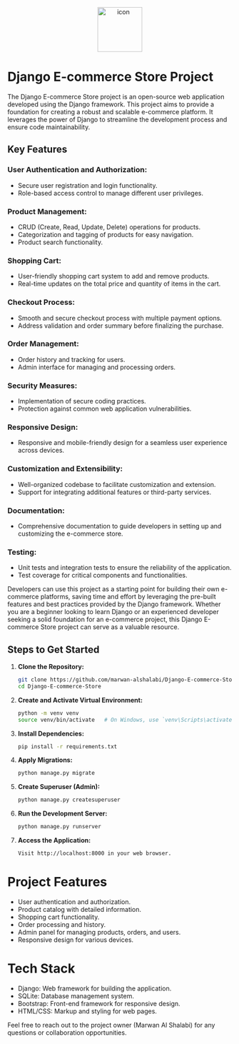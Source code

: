 <p align="center">
<img src="https://techstack-generator.vercel.app/django-icon.svg" alt="icon" width="100" height="100" />
</p>

# Django E-commerce Store Project

The Django E-commerce Store project is an open-source web application developed using the Django framework. This project aims to provide a foundation for creating a robust and scalable e-commerce platform. It leverages the power of Django to streamline the development process and ensure code maintainability.

## Key Features

### User Authentication and Authorization:

- Secure user registration and login functionality.
- Role-based access control to manage different user privileges.

### Product Management:

- CRUD (Create, Read, Update, Delete) operations for products.
- Categorization and tagging of products for easy navigation.
- Product search functionality.

### Shopping Cart:

- User-friendly shopping cart system to add and remove products.
- Real-time updates on the total price and quantity of items in the cart.

### Checkout Process:

- Smooth and secure checkout process with multiple payment options.
- Address validation and order summary before finalizing the purchase.

### Order Management:

- Order history and tracking for users.
- Admin interface for managing and processing orders.

### Security Measures:

- Implementation of secure coding practices.
- Protection against common web application vulnerabilities.

### Responsive Design:

- Responsive and mobile-friendly design for a seamless user experience across devices.

### Customization and Extensibility:

- Well-organized codebase to facilitate customization and extension.
- Support for integrating additional features or third-party services.

### Documentation:

- Comprehensive documentation to guide developers in setting up and customizing the e-commerce store.

### Testing:

- Unit tests and integration tests to ensure the reliability of the application.
- Test coverage for critical components and functionalities.

Developers can use this project as a starting point for building their own e-commerce platforms, saving time and effort by leveraging the pre-built features and best practices provided by the Django framework. Whether you are a beginner looking to learn Django or an experienced developer seeking a solid foundation for an e-commerce project, this Django E-commerce Store project can serve as a valuable resource.


## Steps to Get Started

1. **Clone the Repository:** 
   ```bash
   git clone https://github.com/marwan-alshalabi/Django-E-commerce-Store.git
   cd Django-E-commerce-Store

2. **Create and Activate Virtual Environment:**
   ```bash
   python -m venv venv
   source venv/bin/activate   # On Windows, use `venv\Scripts\activate`

3. **Install Dependencies:**
   ```bash
   pip install -r requirements.txt

4. **Apply Migrations:**
   ```bash
   python manage.py migrate

5. **Create Superuser (Admin):**
   ```bash
   python manage.py createsuperuser

6. **Run the Development Server:**
   ```bash
   python manage.py runserver

7. **Access the Application:**
   ```bash
   Visit http://localhost:8000 in your web browser.

# Project Features

- User authentication and authorization.
- Product catalog with detailed information.
- Shopping cart functionality.
- Order processing and history.
- Admin panel for managing products, orders, and users.
- Responsive design for various devices.

# Tech Stack

- Django: Web framework for building the application.
- SQLite: Database management system.
- Bootstrap: Front-end framework for responsive design.
- HTML/CSS: Markup and styling for web pages.

Feel free to reach out to the project owner (Marwan Al Shalabi) for any questions or collaboration opportunities.

